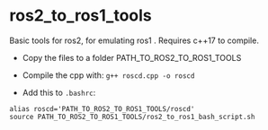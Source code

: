 # ros2_to_ros1_tools

Basic tools for ros2, for emulating ros1 . Requires c++17 to compile.

* Copy the files to a folder PATH_TO_ROS2_TO_ROS1_TOOLS

* Compile the cpp with:
`g++ roscd.cpp -o roscd`

* Add this to `.bashrc`:

```
alias roscd='PATH_TO_ROS2_TO_ROS1_TOOLS/roscd'
source PATH_TO_ROS2_TO_ROS1_TOOLS/ros2_to_ros1_bash_script.sh
```

